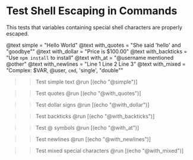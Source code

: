 # Test Shell Escaping in Commands

This tests that variables containing special shell characters are properly escaped.

@text simple = "Hello World"
@text with_quotes = "She said 'hello' and \"goodbye\""
@text with_dollar = "Price is $100.00"
@text with_backticks = "Use `npm install` to install"
@text with_at = "@username mentioned @other"
@text with_newlines = "Line 1
Line 2
Line 3"
@text with_mixed = "Complex: $VAR, @user, `cmd`, 'single', \"double\""

>> Test simple text
@run [(echo "@simple")]

>> Test quotes
@run [(echo "@with_quotes")]

>> Test dollar signs
@run [(echo "@with_dollar")]

>> Test backticks
@run [(echo "@with_backticks")]

>> Test @ symbols
@run [(echo "@with_at")]

>> Test newlines
@run [(echo "@with_newlines")]

>> Test mixed special characters
@run [(echo "@with_mixed")]
